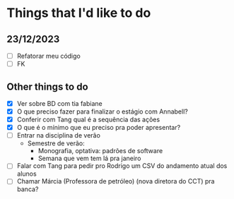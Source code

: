 # Things that I'd like to do

## 23/12/2023

- [ ] Refatorar meu código
- [ ] FK

## Other things to do

- [X] Ver sobre BD com tia fabiane
- [X] O que preciso fazer para finalizar o estágio com Annabell?
- [X] Conferir com Tang qual é a sequência das ações
- [X] O que é o mínimo que eu preciso pra poder apresentar?
- [ ] Entrar na disciplina de verão
  - Semestre de verão:
    - Monografia, optativa: padrões de software
    - Semana que vem tem lá pra janeiro
- [ ] Falar com Tang para pedir pro Rodrigo um CSV do andamento atual dos alunos
- [ ] Chamar Márcia (Professora de petróleo) (nova diretora do CCT) pra banca?
